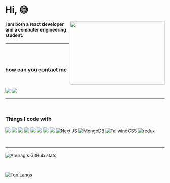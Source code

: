 

# Hi, :sweat_smile:

<p>
  <img src="https://media.giphy.com/media/QNFhOolVeCzPQ2Mx85/giphy.gif" align="right" width="300" height="200">
</p>

#### I am both a react developer and a computer engineering student. 

<hr />
<br />
<br />

### how can you contact me

<br />

[<img src="https://img.icons8.com/doodle/48/000000/twitter--v1.png"/>][twitter]
[<img src="https://img.icons8.com/doodle/50/000000/linkedin--v2.png"/>][linkedin]

<hr />
<br />




###  Things I code with
<p>
  <img src="https://img.icons8.com/dusk/48/000000/javascript.png"/>
  <img src="https://img.icons8.com/bubbles/48/000000/react.png"/>
  <img src="https://img.icons8.com/color/48/000000/git.png"/>
  <img src="https://img.icons8.com/color/48/000000/npm.png"/>
  <img src="https://img.icons8.com/nolan/48/html.png"/>
  <img src="https://img.icons8.com/dusk/48/000000/css3.png"/>
  <img src="https://img.icons8.com/color/48/000000/sass.png"/>
  <img src="https://img.icons8.com/color/48/000000/firebase.png"/>
  <img alt="Next JS" src="https://img.shields.io/badge/nextjs-%23000000.svg?style=for-the-badge&logo=next.js&logoColor=white"/>
  
  
  <img alt="MongoDB" src ="https://img.shields.io/badge/MongoDB-%234ea94b.svg?style=for-the-badge&logo=mongodb&logoColor=white"/>
  <img alt="TailwindCSS" src="https://img.shields.io/badge/tailwindcss-%2338B2AC.svg?style=for-the-badge&logo=tailwind-css&logoColor=white"/>
  <img alt="redux" src="https://img.shields.io/badge/-Redux-764ABC?style=flat-square&logo=redux&logoColor=white" />
  
</p>

<p>
  
</p>



<br />


****

![Anurag's GitHub stats](https://github-readme-stats.vercel.app/api?username=hsglc&show_icons=true&theme=dracula)

<br />


[![Top Langs](https://github-readme-stats.vercel.app/api/top-langs/?username=hsglc&layout=compact)](https://github.com/anuraghazra/github-readme-stats)






[twitter]: https://twitter.com/hgulcu0
[linkedin]: https://www.linkedin.com/in/huseyin-gulcu-79859a1b7/
